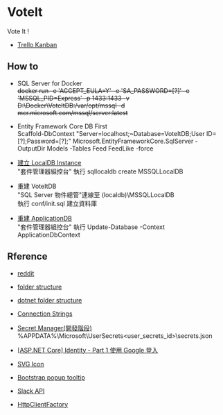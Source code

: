 # VoteIt
Vote It !

- [Trello Kanban](https://trello.com/b/0vR0ujR0/voit-it)

## How to 
- SQL Server for Docker  
~~docker run -e 'ACCEPT_EULA=Y' -e 'SA_PASSWORD=[?]' -e 'MSSQL_PID=Express' -p 1433:1433 -v D:\Docker\VoteItDB:/var/opt/mssql -d mcr.microsoft.com/mssql/server:latest~~

- Entity Framework Core DB First  
Scaffold-DbContext "Server=localhost;~Database=VoteItDB;User ID=[?];Password=[?];" Microsoft.EntityFrameworkCore.SqlServer -OutputDir Models
-Tables Feed FeedLike
-force  

- [建立 LocalDB Instance](https://docs.microsoft.com/zh-tw/sql/tools/sqllocaldb-utility?view=sql-server-2017)  
"套件管理器組控台" 執行 sqllocaldb create MSSQLLocalDB

- 重建 VoteItDB  
"SQL Server 物件總管"連線至 (localdb)\\MSSQLLocalDB  
執行 conf/init.sql 建立資料庫  

- [重建 ApplicationDB](https://docs.microsoft.com/zh-tw/aspnet/core/security/authentication/scaffold-identity?view=aspnetcore-2.2&tabs=visual-studio)  
"套件管理器組控台" 執行 Update-Database -Context ApplicationDbContext  

## Rference
- [reddit](https://zh.wikipedia.org/wiki/Reddit)

- [folder structure](https://stackoverflow.com/questions/446017/popular-folder-structure-for-build)

- [dotnet folder structure](https://github.com/dotnet/project-system)

- [Connection Strings](https://docs.microsoft.com/en-us/ef/core/miscellaneous/connection-strings)

- [Secret Manager(開發階段)](https://docs.microsoft.com/zh-tw/aspnet/core/security/app-secrets?view=aspnetcore-2.2&tabs=windows)  
%APPDATA%\Microsoft\UserSecrets\<user_secrets_id>\secrets.json

- [[ASP.NET Core] Identity - Part 1 使用 Google 登入](https://blog.kevinyang.net/2018/05/31/aspnet-core-identity/)

- [SVG Icon](https://www.flaticon.com/)

- [Bootstrap popup tooltip](https://getbootstrap.com/docs/4.0/components/modal/)  

- [Slack API](https://api.slack.com/apps/AEU8K3B3L/incoming-webhooks?success=1)

- [HttpClientFactory](https://docs.microsoft.com/zh-tw/dotnet/standard/microservices-architecture/implement-resilient-applications/use-httpclientfactory-to-implement-resilient-http-requests)